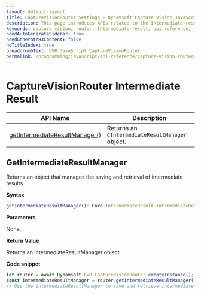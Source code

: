 ```yaml
---
layout: default-layout
title: CaptureVisionRouter Settings - Dynamsoft Capture Vision JavaScript Edition API
description: This page introduces APIs related to the Intermediate-result of CaptureVisionRouter of Dynamsoft Capture Vision JavaScript Edition.
keywords: capture vision, router, Intermediate-result, api reference, javascript, js
needAutoGenerateSidebar: true
needGenerateH3Content: false
noTitleIndex: true
breadcrumbText: CVR JavaScript CaptureVisionRouter
permalink: /programming/javascript/api-reference/capture-vision-router/intermediate-result.html
---
```


# CaptureVisionRouter Intermediate Result

| API Name                                                        | Description                                               |
| --------------------------------------------------------------- | --------------------------------------------------------- |
| [getIntermediateResultManager()](#getintermediateresultmanager) | Returns an `CIntermediateResultManager` object.           |

## GetIntermediateResultManager

Returns an object that manages the saving and retrieval of intermediate results.

**Syntax**

```typescript
getIntermediateResultManager(): Core.IntermediateResult.IntermediateResultManager;
```

**Parameters**

None.

**Return Value**

Returns an IntermediateResultManager object.

**Code snippet**

```javascript
let router = await Dynamsoft.CVR.CaptureVisionRouter.createInstance();
const intermediateResultManager = router.getIntermediateResultManager();
// Use the intermediateResultManager to save and retrieve intermediate results
```